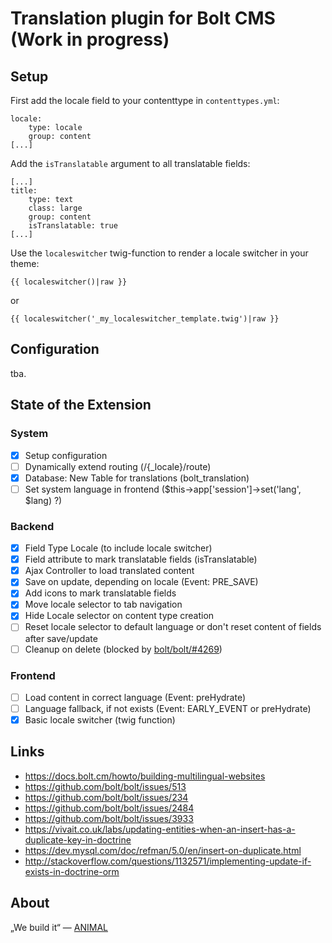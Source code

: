 # Translation plugin for Bolt CMS (Work in progress)

## Setup

First add the locale field to your contenttype in `contenttypes.yml`:

````
locale:
	type: locale
    group: content
[...]
````

Add the `isTranslatable` argument to all translatable fields:

````
[...]
title:
	type: text
	class: large
	group: content
	isTranslatable: true
[...]
````

Use the `localeswitcher` twig-function to render a locale switcher in your theme:

````
{{ localeswitcher()|raw }}
````
or
````
{{ localeswitcher('_my_localeswitcher_template.twig')|raw }}
````

## Configuration

tba.

## State of the Extension

### System

- [x] Setup configuration
- [ ] Dynamically extend routing (/{_locale}/route)
- [x] Database: New Table for translations (bolt_translation)
- [ ] Set system language in frontend ($this->app['session']->set('lang', $lang) ?)

### Backend

- [x] Field Type Locale (to include locale switcher)
- [x] Field attribute to mark translatable fields (isTranslatable)
- [x] Ajax Controller to load translated content
- [x] Save on update, depending on locale (Event: PRE_SAVE)
- [x] Add icons to mark translatable fields
- [x] Move locale selector to tab navigation
- [x] Hide Locale selector on content type creation
- [ ] Reset locale selector to default language or don't reset content of fields after save/update
- [ ] Cleanup on delete (blocked by [bolt/bolt/#4269](https://github.com/bolt/bolt/issues/4269))

### Frontend

- [ ] Load content in correct language (Event: preHydrate)
- [ ] Language fallback, if not exists (Event: EARLY_EVENT or preHydrate)
- [x] Basic locale switcher (twig function)

## Links

- https://docs.bolt.cm/howto/building-multilingual-websites
- https://github.com/bolt/bolt/issues/513
- https://github.com/bolt/bolt/issues/234
- https://github.com/bolt/bolt/issues/2484
- https://github.com/bolt/bolt/issues/3933
- https://vivait.co.uk/labs/updating-entities-when-an-insert-has-a-duplicate-key-in-doctrine
- https://dev.mysql.com/doc/refman/5.0/en/insert-on-duplicate.html
- http://stackoverflow.com/questions/1132571/implementing-update-if-exists-in-doctrine-orm


## About

„We build it“ — [ANIMAL](http://animal.at)

